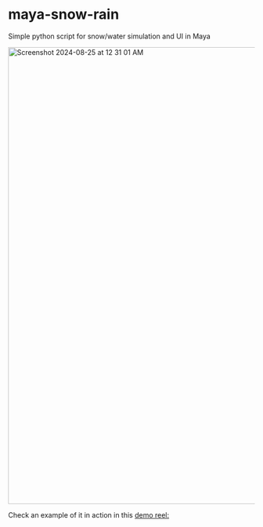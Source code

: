 # maya-snow-rain
Simple python script for snow/water simulation and UI in Maya

<img width="932" alt="Screenshot 2024-08-25 at 12 31 01 AM" src="https://github.com/user-attachments/assets/ac8ae031-2969-4eae-b397-9589d04bd47c">

Check an example of it in action in this [demo reel:](https://drive.google.com/file/d/1roCTewEpKo2nuRPLSNJhqqhIpSE0sXtG/view?usp=drive_link) 
